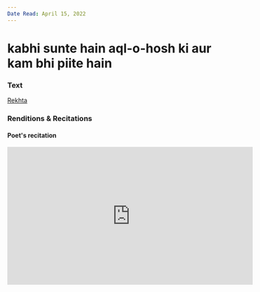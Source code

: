 ```yaml
---
Date Read: April 15, 2022
---
```


# kabhi sunte hain aql-o-hosh ki aur kam bhi piite hain

### Text
[Rekhta](https://www.rekhta.org/ghazals/kabhii-sunte-hain-aql-o-hosh-kii-aur-kam-bhii-piite-hain-nushur-wahidi-ghazals?lang=ur)

### Renditions & Recitations

#### Poet's recitation

<iframe width="560" height="315" src="https://www.youtube.com/embed/T0YstGTUfAk" title="YouTube video player" frameborder="0" allow="accelerometer; autoplay; clipboard-write; encrypted-media; gyroscope; picture-in-picture" allowfullscreen></iframe>

